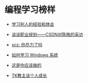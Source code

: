 # 编程学习榜样

- [学习别人的经验和体会][1]
- [谈谈职业规划——CSDN对陈皓的采访][2]
- [scz: 你尽力了吗][3]
- [如何学习 Windows 系统][4]
- [这是你应该做的][5]
- [TK教主谈个人成长][6]

  [1]: ./learn_others_practice.md
  [2]: ./chen_hao_career_planning.md
  [3]: ./have_you_tried_your_best.md
  [4]: ./how_to_learn_windows.md
  [5]: ./this_is_what_you_should_do.md
  [6]: ./tk_personal_improvement.md
